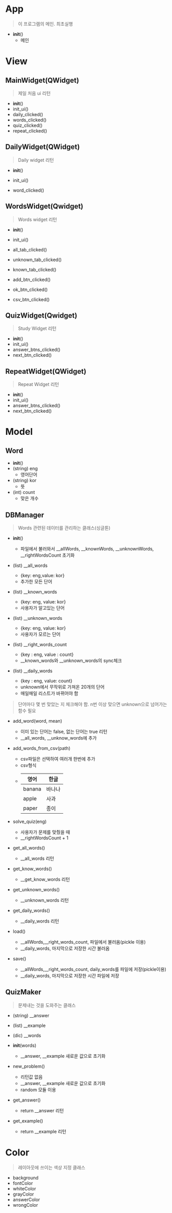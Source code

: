 # App
> 이 프로그램의 메인. 최초실행
- __init__()
    - 메인

# View

## MainWidget(QWidget)
> 제일 처음 ui 리턴
- __init__()
- init_ui()
- daily_clicked()
- words_clicked()
- quiz_clicked()
- repeat_clicked()

## DailyWidget(QWidget)
> Daily widget 리턴
- __init__()
- init_ui()

- word_clicked()

## WordsWidget(Qwidget)
> Words widget 리턴
- __init__()
- init_ui()
- all_tab_clicked()
- unknown_tab_clicked()
- known_tab_clicked()
- add_btn_clicked()

- ok_btn_clicked()
- csv_btn_clicked()

## QuizWidget(Qwidget)
> Study Widget 리턴
- __init__()
- init_ui()
- answer_btns_clicked()
- next_btn_clicked()

## RepeatWidget(QWidget)
> Repeat Widget 리턴
- __init__()
- init_ui()
- answer_btns_clicked()
- next_btn_clicked()

# Model
## Word
- __init__()
- (string) eng
    - 영어단어
- (string) kor
    - 뜻
- (int) count
    - 맞은 개수

## DBManager
> Words 관련된 데이터를 관리하는 클래스(싱글톤)
- __init__()
    - 파일에서 불러와서 __allWords, __knownWords, __unknownWords, __rightWordsCount 초기화

- (list) __all_words 
    - {key: eng,value: kor}
    - 추가한 모든 단어
- (list) __known_words 
    - {key: eng, value: kor}
    - 사용자가 알고있는 단어
- (list) __unknown_words
    - {key: eng, value: kor}
    - 사용자가 모르는 단어
- (list) __right_words_count
    - {key : eng, value : count}
    - __known_words와 __unknown_words의 sync체크
- (list) __daily_words
    - {key : eng, value: count}
    - unknown에서 무작위로 가져온 20개의 단어
    - 매일매일 리스트가 바뀌어야 함

> 단어마다 몇 번 맞았는 지 체크해야 함.
> n번 이상 맞으면 unknown으로 넘어가는 함수 필요

- add_word(word, mean)
    - 이미 있는 단어는 false, 없는 단어는 true 리턴
    - __all_words, __unknow_words에 추가
- add_words_from_csv(path)
    - csv파일은 선택하여 여러개 한번에 추가
    - csv형식
    -  영어 | 한글
        ----|----
        banana|바나나
        apple | 사과
        paper | 종이

- solve_quiz(eng)
    - 사용자가 문제를 맞췄을 때
    - __rightWordsCount + 1

- get_all_words()
    - __all_words 리턴
- get_know_words()
    - __get_know_words 리턴
- get_unknown_words()
    - __unknown_words 리턴
- get_daily_words()
    - __daily_words 리턴

- load()
    - __allWords,__right_words_count, 파일에서 불러옴(pickle 이용)
    - __daily_words, 마지막으로 저장한 시간 불러옴

- save()
    - __allWords,__right_words_count, daily_words를 파일에 저장(pickle이용)
    - __daily_words, 마지막으로 저장한 시간 파일에 저장

## QuizMaker
> 문제내는 것을 도와주는 클래스
- (string) __answer
- (list) __example
- (dic) __words

- __init__(words)
    - __answer, __example 새로운 값으로 초기화

- new_problem()
    - 리턴값 없음
    - __answer, __example 새로운 값으로 초기화
    - random 모듈 이용  
- get_answer()
    - return __answer 리턴
- get_example()
    - return __example 리턴

# Color
> 레이아웃에 쓰이는 색상 지정 클래스
- background
- fontColor
- whiteColor
- grayColor
- answerColor
- wrongColor